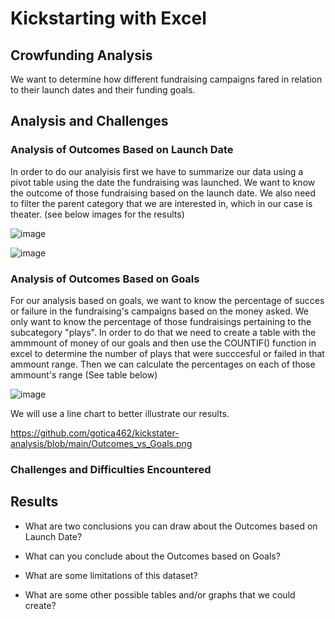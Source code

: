 # Kickstarting with Excel

## Crowfunding Analysis

 We want to determine how different fundraising campaigns fared in relation to their launch dates and their funding goals. 

## Analysis and Challenges

### Analysis of Outcomes Based on Launch Date

In order to do our analyisis first we have to summarize our data using a pivot table using the date the fundraising was launched. We want to know the outcome of those fundraising based on the launch date. We also need to filter the parent category that we are interested in, which in our case is theater. 
(see below images for the results)

![image](https://user-images.githubusercontent.com/99451833/154867672-70e82b47-7fed-41b8-8a41-4013d0174e7d.png)

![image](https://user-images.githubusercontent.com/99451833/154864221-5cf89631-6ca0-494f-9de6-4c227621db9d.png)

### Analysis of Outcomes Based on Goals

For our analysis based on goals, we want to know the percentage of succes or failure in the fundraising's campaigns based on the money asked. We only want to know the percentage of those fundraisings pertaining to the subcategory "plays". In order to do that we need to create a table with the ammmount of money of our goals and then use the COUNTIF() function in excel to determine the number of plays that were succcesful or failed in that ammount range. Then we can calculate the percentages on each of those ammount's range (See table below)

![image](https://user-images.githubusercontent.com/99451833/154868179-34310fc8-d1b9-4fdd-a889-ff7937856396.png)

We will use a line chart to better illustrate our results.

https://github.com/gotica462/kickstater-analysis/blob/main/Outcomes_vs_Goals.png







### Challenges and Difficulties Encountered

## Results

- What are two conclusions you can draw about the Outcomes based on Launch Date?

- What can you conclude about the Outcomes based on Goals?

- What are some limitations of this dataset?

- What are some other possible tables and/or graphs that we could create?
